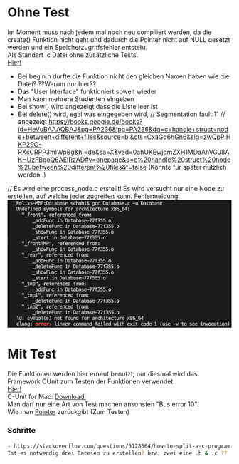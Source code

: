 # Ohne Test
Im Moment muss nach jedem mal noch neu compiliert werden, da die create() Funktion nicht geht und dadurch die Pointer nicht auf NULL gesetzt werden und ein Speicherzugriffsfehler entsteht. <br>
Als Standart .c Datei ohne zusätzliche Tests.<br>
<a href="https://github.com/FelixSchubi/C-Test/tree/master/16.04.2018/Database">Hier!<a> <br>

- Bei begin.h durfte die Funktion nicht den gleichen Namen haben wie die Datei?  ??Warum nur hier?? 
- Das "User Interface" funktioniert soweit wieder
- Man kann mehrere Studenten eingeben
- Bei show() wird angezeigt dass die Liste leer ist 
- Bei delete() wird, egal was eingegeben wird, // Segmentation fault:11 // angezeigt
https://books.google.de/books?id=HeVuBAAAQBAJ&pg=PA236&lpg=PA236&dq=c+handle+struct+node+between+different+files&source=bl&ots=CxaGq6hGn6&sig=zwQpPIHKP29G-RXsCRPP3mlWpBg&hl=de&sa=X&ved=0ahUKEwjqmZXH1MDaAhVGJ8AKHUzFBgoQ6AEIRzAD#v=onepage&q=c%20handle%20struct%20node%20between%20different%20files&f=false (Könnte für später nützlich werden..)

// Es wird eine process_node.c erstellt! Es wird versucht nur eine Node zu erstellen, auf welche jeder zugreifen kann.
Fehlermeldung: <br>
<img src="Bilder/ArchitectureFailed.png">
  
# Mit Test

Die Funktionen werden hier erneut benutzt; nur diesmal wird das Framework CUnit zum Testen der Funktionen verwendet. <br>
<a href="https://github.com/FelixSchubi/C-Test/tree/master/16.04.2018/DatabaseTest">Hier!<a> <br>
C-Unit for Mac: <a href="http://macappstore.org/cunit/">Download!<a> <br>
Man darf nur eine Art von Test machen ansonsten "Bus error 10"! <br>
Wie man <a href="https://stackoverflow.com/questions/34377423/c-return-struct-pointer/34377872">Pointer<a> zurückgibt (Zum Testen) <br>

  
### Schritte

``` bash
- https://stackoverflow.com/questions/5128664/how-to-split-a-c-program-into-multiple-files <br>
Ist es notwendig drei Dateien zu erstellen? bzw. zwei eine .h & .c ??
```